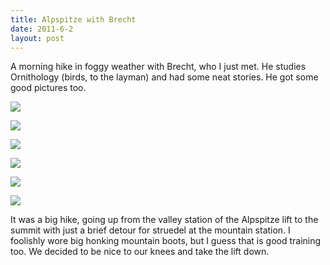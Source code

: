 ```yaml
---
title: Alpspitze with Brecht
date: 2011-6-2
layout: post
---
```


A morning hike in foggy weather with Brecht, who I just met. He studies
Ornithology (birds, to the layman) and had some neat stories. He got some
good pictures too.
  
  
[![](http://farm4.static.flickr.com/3087/5797978852_f11815694e.jpg)](http://www.flickr.com/photos/ripsawridge/5797978852/)
  
[![](http://farm3.static.flickr.com/2491/5797979318_d3a079db77.jpg)](http://www.flickr.com/photos/ripsawridge/5797979318/)
  
[![](http://farm6.static.flickr.com/5313/5797979616_5768271c89.jpg)](http://www.flickr.com/photos/ripsawridge/5797979616/)
  
[![](http://farm3.static.flickr.com/2116/5797979924_e8220725b7.jpg)](http://www.flickr.com/photos/ripsawridge/5797979924/)
  
[![](http://farm4.static.flickr.com/3513/5797425305_329da053eb.jpg)](http://www.flickr.com/photos/ripsawridge/5797425305/)
  
[![](http://farm4.static.flickr.com/3639/5797980578_7e377120d1.jpg)](http://www.flickr.com/photos/ripsawridge/5797980578/)
  
  
It was a big hike, going up from the valley station of the Alpspitze lift
to the summit with just a brief detour for struedel at the mountain station.
I foolishly wore big honking mountain boots, but I guess that is good training
too. We decided to be nice to our knees and take the lift down.
